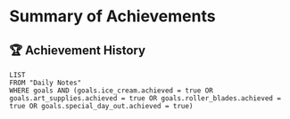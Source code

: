 # Summary of Achievements
## 🏆 Achievement History
```dataview
LIST
FROM "Daily Notes"
WHERE goals AND (goals.ice_cream.achieved = true OR goals.art_supplies.achieved = true OR goals.roller_blades.achieved = true OR goals.special_day_out.achieved = true)
```